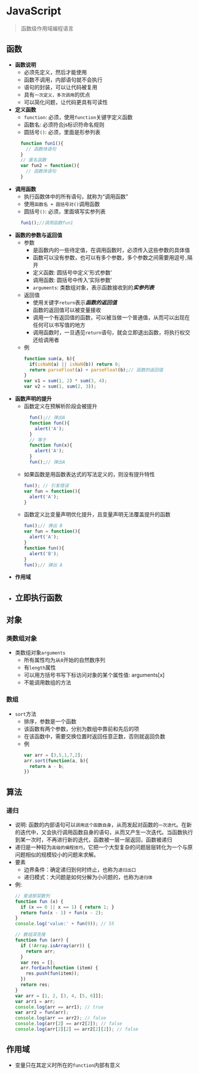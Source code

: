 # JavaScript
  > 函数级作用域编程语言
## 函数
  - **函数说明**
    - 必须先定义，然后才能使用
    - 函数不调用，内部语句就不会执行
    - 语句的封装，可以让代码被复用
    - 具有`一次定义，多次调用`的优点
    - 可以简化问题，让代码更具有可读性
  - **定义函数**
    - `function`: 必须，使用`function`关键字定义函数
    - 函数名: 必须符合js标识符命名规则
    - 圆括号`()`: 必须，里面是形参列表  
    ```js
      function fun1(){
        // 函数体语句
      }
      // 匿名函数
      var fun2 = function(){
        // 函数体语句
      }
    ```
  - **调用函数**
    - 执行函数体中的所有语句，就称为“调用函数”
    - 使用`函数名 + 圆括号对()`调用函数
    - 圆括号`()`: 必须，里面填写实参列表  
    ```js
      fun1();//调用函数fun1
    ```
  - **函数的参数与返回值**
    - 参数
      - 是函数内的一些待定值，在调用函数时，必须传入这些参数的具体值
      - 函数可以没有参数，也可以有多个参数，多个参数之间需要用逗号`,`隔开
      - 定义函数: 圆括号中定义‘形式参数’
      - 调用函数: 圆括号中传入‘实际参数’
      - `arguments`: 类数组对象，表示函数接收到的***实参列表***
    - 返回值
      - 使用关键字`return`表示***函数的返回值***
      - 函数的返回值可以被变量接收
      - 调用一个有返回值的函数，可以被当做一个普通值，从而可以出现在任何可以书写值的地方
      - 调用函数时，一旦遇见`return`语句，就会立即退出函数，将执行权交还给调用者
    - 例
      ```js
      function sum(a, b){
        if(isNaN(a) || isNaN(b)) return 0;
        return parseFloat(a) + parseFloat(b);// 函数的返回值
      }
      var v1 = sum(1, 2) * sum(3, 4);
      var v2 = sum(1, sum(2, 3));
      ```
  - **函数声明的提升**
    - 函数定义在预解析阶段会被提升
      ```js
        fun();// 弹出A
        function fun(){
          alert('A');
        }
        // 等于
        function fun(x){
          alert('A');
        }
        fun();// 弹出A
      ```
    - 如果函数是用函数表达式的写法定义的，则没有提升特性
      ```js
      fun(); // 引发错误
      var fun = function(){
        alert('A');
      }
      ```
    - 函数定义比变量声明优化提升，且变量声明无法覆盖提升的函数
      ```js
      fun();// 弹出 B
      var fun = function(){
        alert('A');
      }
      function fun(){
        alert('B');
      }
      fun();// 弹出 A
      ```
  - **作用域**
  - **立即执行函数**
    -
## 对象
### 类数组对象
  - 类数组对象`arguments`
    - 所有属性均为从`0`开始的自然数序列
    - 有`length`属性
    - 可以用方括号书写下标访问对象的某个属性值: arguments[x]
    - 不能调用数组的方法
### 数组
  - `sort`方法
    - 排序，参数是一个函数
    - 该函数有两个参数，分别为数组中靠前和先后的项
    - 在该函数中，需要交换位置时返回任意正数，否则就返回负数
    - 例
      ```js
      var arr = [3,5,1,7,2];
      arr.sort(function(a, b){
        return a - b;
      })
      ```

## 算法
### 递归
  - 说明: 函数的内部语句可以`调用这个函数自身`，从而发起对函数的`一次迭代`。在新的迭代中，又会执行调用函数自身的语句，从而又产生一次迭代。当函数执行到某一次时，不再进行新的迭代，函数被一层一层返回，函数被递归
  - 递归是一种较为`高级的编程技巧`，它把一个大型复杂的问题层层转化为一个与原问题相似的规模较小的问题来求解。
  - 要素
    - 边界条件：确定递归到何时终止，也称为`递归出口`
    - 递归模式：大问题是如何分解为小问题的，也称为`递归体`
  - 例: 
    ```js 
    // 斐波那契数列
    function fun (x) {
      if (x == 0 || x == 1) { return 1; }
      return fun(x - 1) + fun(x - 2);
    }
    console.log('value:' + fun(9)); // 55
    ```  
    ```js
    // 数组深克隆
    function fun (arr) {
      if (!Array.isArray(arr)) {
        return arr;
      }
      var res = [];
      arr.forEach(function (item) {
        res.push(fun(item));
      })
      return res;
    }
    var arr = [1, 2, [3, 4, [5, 6]]];
    var arr1 = arr;
    console.log(arr == arr1); // true
    var arr2 = fun(arr);
    console.log(arr == arr2); // false
    console.log(arr[2] == arr2[2]); // false
    console.log(arr[2][2] == arr2[2][2]); // false
    ```



## 作用域 
  - 变量只在其定义时所在的`function`内部有意义
